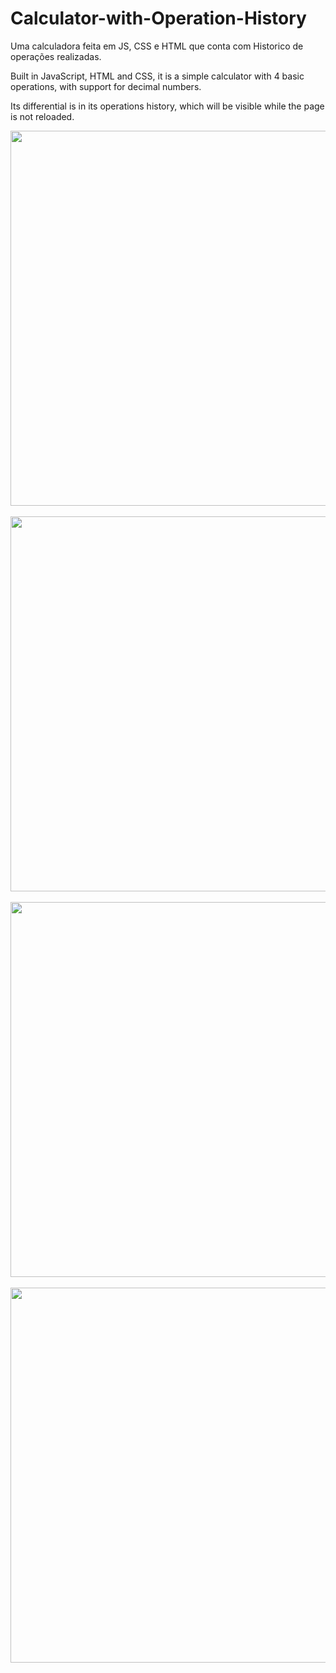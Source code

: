 # Calculator-with-Operation-History
Uma calculadora feita em JS, CSS e HTML que conta com Historico de operações realizadas.

<span>
  <p>Built in JavaScript, HTML and CSS, it is a simple calculator with 4 basic operations, with support for decimal numbers.</p>
  <p>Its differential is in its operations history, which will be visible while the page is not reloaded.</p>

  <img src="https://user-images.githubusercontent.com/58227029/219523627-7c1f1e2b-3863-4b01-87b4-804ddfc7633c.jpg" width="600px">
  <br><br>
  
  <img src="https://user-images.githubusercontent.com/58227029/219523631-f1b89274-e911-4ef3-8fc6-65639d9ef7d8.jpg" width="600px">
  <br><br>
  
  <img src="https://user-images.githubusercontent.com/58227029/219523634-96c242d7-ce6f-4b38-af8c-f352a5722a4f.jpg" width="600px">
  <br><br>
  
  <img src="https://user-images.githubusercontent.com/58227029/219523636-f7788f29-494c-4f49-a111-b25eb4f32176.jpg" width="600px">
  <br><br>

</span>
